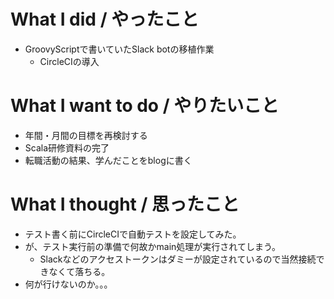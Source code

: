 # What I did / やったこと
- GroovyScriptで書いていたSlack botの移植作業
  - CircleCIの導入

# What I want to do / やりたいこと
- 年間・月間の目標を再検討する
- Scala研修資料の完了
- 転職活動の結果、学んだことをblogに書く

# What I thought / 思ったこと
- テスト書く前にCircleCIで自動テストを設定してみた。
- が、テスト実行前の準備で何故かmain処理が実行されてしまう。
  - Slackなどのアクセストークンはダミーが設定されているので当然接続できなくて落ちる。
- 何が行けないのか。。。
